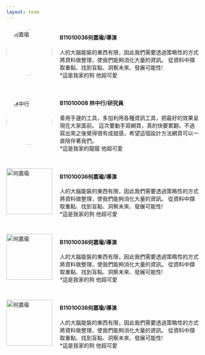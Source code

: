 ```yaml
---
layout: team
---
```



<div style="display: flex; align-items: center;">
    <img src="https://github.com/justinlin099/Design-Method-Website/assets/61717681/1dddeddf-cc5e-4463-b531-080013fc5abb" alt="何嘉瑜" width="120" style="margin-right: 20px; border-radius: 50%;">
    <div>
        <h4>B11010036何嘉瑜/導演</h4>
        人的大腦能裝的東西有限，因此我們需要透過策略性的方式將資料做整理，使我們能夠消化大量的資訊。
        從資料中擷取重點、找到盲點、洞察未來、發展可能性!<br>
        *這是我家的狗 他超可愛
    </div>
</div>
<br>
<br>

<div style="display: flex; align-items: center;">
    <img src="https://github.com/justinlin099/Design-Method-Website/assets/61717681/30f6a792-c53b-4958-af11-6e106afba270" alt="林中行" width="120" style="margin-right: 20px; border-radius: 50%;">
    <div>
        <h4>B11010008 林中行/研究員</h4>
        善用手邊的工具，多加利用各種資訊工具，把最好的效果呈現在大家面前。
        這次要動手寫網頁，真的快要累翻，不過寫出來之後覺得很有成就感，希望這個設計方法網頁可以一直陪伴著我們。<br>
        *這是我家的龍龍 他超可愛
    </div>
</div>
<br>
<br>

<div style="display: flex; align-items: center;">
    <img src="https://github.com/justinlin099/Design-Method-Website/assets/61717681/1dddeddf-cc5e-4463-b531-080013fc5abb" alt="何嘉瑜" width="120" style="margin-right: 20px;">
    <div>
        <h4>B11010036何嘉瑜/導演</h4>
        人的大腦能裝的東西有限，因此我們需要透過策略性的方式將資料做整理，使我們能夠消化大量的資訊。
        從資料中擷取重點、找到盲點、洞察未來、發展可能性!<br>
        *這是我家的狗 他超可愛
    </div>
</div>
<br>
<br>


<div style="display: flex; align-items: center;">
    <img src="https://github.com/justinlin099/Design-Method-Website/assets/61717681/1dddeddf-cc5e-4463-b531-080013fc5abb" alt="何嘉瑜" width="120" style="margin-right: 20px;">
    <div>
        <h4>B11010036何嘉瑜/導演</h4>
        人的大腦能裝的東西有限，因此我們需要透過策略性的方式將資料做整理，使我們能夠消化大量的資訊。
        從資料中擷取重點、找到盲點、洞察未來、發展可能性!<br>
        *這是我家的狗 他超可愛
    </div>
</div>
<br>
<br>


<div style="display: flex; align-items: center;">
    <img src="https://github.com/justinlin099/Design-Method-Website/assets/61717681/1dddeddf-cc5e-4463-b531-080013fc5abb" alt="何嘉瑜" width="120" style="margin-right: 20px;">
    <div>
        <h4>B11010036何嘉瑜/導演</h4>
        人的大腦能裝的東西有限，因此我們需要透過策略性的方式將資料做整理，使我們能夠消化大量的資訊。
        從資料中擷取重點、找到盲點、洞察未來、發展可能性!<br>
        *這是我家的狗 他超可愛
    </div>
</div>
<br>
<br>
<br>
<br>

